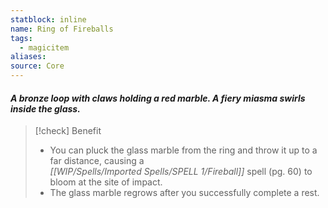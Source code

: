 ```yaml
---
statblock: inline
name: Ring of Fireballs
tags:
  - magicitem
aliases: 
source: Core
---
```

#### *A bronze loop with claws holding a red marble. A fiery miasma swirls inside the glass.*

>[!check] Benefit
>- You can pluck the glass marble from the ring and throw it up to a far distance, causing a  
*[[WIP/Spells/Imported Spells/SPELL 1/Fireball]]* spell (pg. 60) to bloom at the site of impact.
>- The glass marble regrows after you successfully complete a rest.
